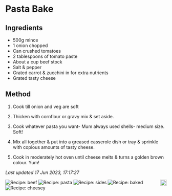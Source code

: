 # Pasta Bake

## Ingredients

- 500g mince
- 1 onion chopped
- Can crushed tomatoes
- 2 tablespoons of tomato paste
- About a cup beef stock
- Salt & pepper
- Grated carrot & zucchini in for extra nutrients
- Grated tasty cheese

## Method

1. Cook till onion and veg are soft

2. Thicken with cornflour or gravy mix & set aside.

3. Cook whatever pasta you want- Mum always used shells- medium size. Soft!

4. Mix all together & put into a greased casserole dish or tray & sprinkle with copious amounts of tasty cheese.

5. Cook in moderately hot oven until cheese melts & turns a golden brown colour.
Yum!

*Last updated 17 Jun 2023, 17:17:27*

<img src="https://profile-counter.glitch.me/fexofenadine_pastabake/count.svg" height="20" align="right" />

![Recipe: beef](https://img.shields.io/badge/tag-beef-blue.svg) ![Recipe: pasta](https://img.shields.io/badge/tag-pasta-blue.svg) ![Recipe: sides](https://img.shields.io/badge/tag-sides-blue.svg) ![Recipe: baked](https://img.shields.io/badge/tag-baked-blue.svg) ![Recipe: cheesey](https://img.shields.io/badge/tag-cheesey-blue.svg)